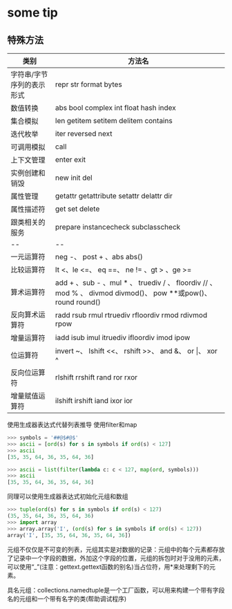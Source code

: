 # some tip

## 特殊方法


类别 | 方法名
-- | -- 
字符串/字节序列的表示形式 | repr str format bytes
数值转换 | abs bool complex int float hash index
集合模拟 | len getitem setitem delitem contains
迭代枚举 | iter reversed next
可调用模拟 | call
上下文管理 | enter exit
实例创建和销毁 | new init del
属性管理 | getattr getattribute setattr delattr dir
属性描述符 | get set delete
跟类相关的服务 | prepare instancecheck subclasscheck
-- | --
一元运算符 | neg -、 post + 、abs abs()
比较运算符 | lt <、le <=、 eq ==、 ne != 、gt > 、ge >=
算术运算符 | add + 、sub - 、mul * 、 truediv / 、 floordiv // 、mod % 、 divmod divmod()、 pow **或pow()、 round round()
反向算术运算符 | radd rsub rmul rtruediv rfloordiv rmod rdivmod rpow 
增量运算符 | iadd isub imul itruediv ifloordiv imod ipow
位运算符 | invert ~、 lshift <<、 rshift >>、 and &、 or \|、 xor ^
反向位运算符 | rlshift rrshift rand ror rxor
增量赋值运算符 | ilshift irshift iand ixor ior

使用生成器表达式代替列表推导
使用filter和map

```python
>>> symbols = '##@$#@$'
>>> ascii = [ord(s) for s in symbols if ord(s) < 127]
>>> ascii
[35, 35, 64, 36, 35, 64, 36]

>>> ascii = list(filter(lambda c: c < 127, map(ord, symbols)))
>>> ascii
[35, 35, 64, 36, 35, 64, 36]
```

同理可以使用生成器表达式初始化元组和数组

```python
>>> tuple(ord(s) for s in symbols if ord(s) < 127)
(35, 35, 64, 36, 35, 64, 36)
>>> import array
>>> array.array('I', (ord(s) for s in symbols if ord(s) < 127))
array('I', [35, 35, 64, 36, 35, 64, 36])
```

元组不仅仅是不可变的列表，元组其实是对数据的记录：元组中的每个元素都存放了记录中一个字段的数据，外加这个字段的位置，元组的拆包时对于没用的元素，可以使用“_”(注意：gettext.gettext函数的别名)当占位符，用*来处理剩下的元素。

具名元组：collections.namedtuple是一个工厂函数，可以用来构建一个带有字段名的元组和一个带有名字的类(帮助调试程序)


